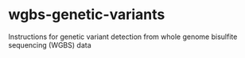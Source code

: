 # wgbs-genetic-variants
Instructions for genetic variant detection from whole genome bisulfite sequencing (WGBS) data
